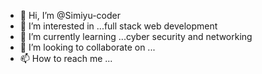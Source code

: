 - 👋 Hi, I’m @Simiyu-coder
- 👀 I’m interested in ...full stack web development
- 🌱 I’m currently learning ...cyber security and networking
- 💞️ I’m looking to collaborate on ...
- 📫 How to reach me ...

<!---
Simiyu-coder/Simiyu-coder is a ✨ special ✨ repository because its `README.md` (this file) appears on your GitHub profile.
You can click the Preview link to take a look at your changes.
--->
